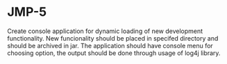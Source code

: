 # JMP-5

Create console application for dynamic loading of new development functionality.
New funcionality should be placed in specifed directory and should be archived in jar.
The application should have console menu for choosing option, the output should be done through usage of log4j library.